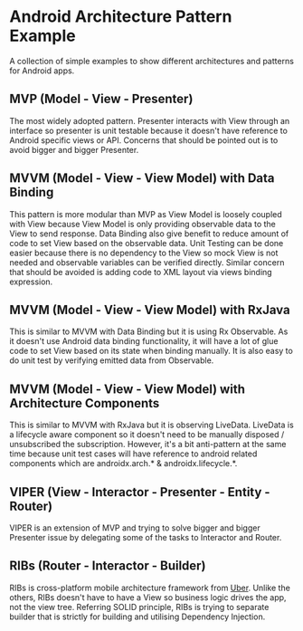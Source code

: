 # Android Architecture Pattern Example
A collection of simple examples to show different architectures and patterns for Android apps.

## MVP (Model - View - Presenter)
The most widely adopted pattern. Presenter interacts with View through an interface so presenter is unit testable because it doesn't have reference to Android specific views or API. Concerns that should be pointed out is to avoid bigger and bigger Presenter.

## MVVM (Model - View - View Model) with Data Binding
This pattern is more modular than MVP as View Model is loosely coupled with View because View Model is only providing observable data to the View to send response. Data Binding also give benefit to reduce amount of code to set View based on the observable data. Unit Testing can be done easier because there is no dependency to the View so mock View is not needed and observable variables can be verified directly. Similar concern that should be avoided is adding code to XML layout via views binding expression.

## MVVM (Model - View - View Model) with RxJava
This is similar to MVVM with Data Binding but it is using Rx Observable. As it doesn't use Android data binding functionality, it will have a lot of glue code to set View based on its state when binding manually. It is also easy to do unit test by verifying emitted data from Observable.

## MVVM (Model - View - View Model) with Architecture Components
This is similar to MVVM with RxJava but it is observing LiveData. LiveData is a lifecycle aware component so it doesn't need to be manually disposed / unsubscribed the subscription. However, it's a bit anti-pattern at the same time because unit test cases will have reference to android related components which are androidx.arch.* & androidx.lifecycle.*.

## VIPER (View - Interactor - Presenter - Entity - Router)
VIPER is an extension of MVP and trying to solve bigger and bigger Presenter issue by delegating some of the tasks to Interactor and Router.

## RIBs (Router - Interactor - Builder)
RIBs is cross-platform mobile architecture framework from [Uber](https://github.com/uber/RIBs). Unlike the others, RIBs doesn't have to have a View so business logic drives the app, not the view tree. Referring SOLID principle, RIBs is trying to separate builder that is strictly for building and utilising Dependency Injection.